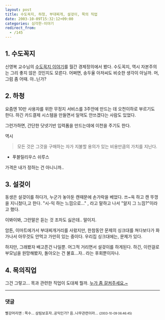 ```yaml
---
layout: post
title: 수도꼭지, 하청, 부대찌개, 설겆이, 목의 직업
date: 2003-10-09T15:32:12+09:00
categories: 심각한-이야기
redirect_from:
  - /145
---
```


<h2>1. 수도꼭지</h2>

신영복 교수님의 <a href="http://blue.skhu.ac.kr/~ybshin/s331.htm">수도꼭지 이야기</a>를 월간 경제정의에서 봤다. 수도꼭지, 역시 자본주의는 그리 좋지 않은 것인지도 모른다. 어쩌면, 송두율 아저씨도 비슷한 생각이 아닐까. 머, 그럼 좀 어때. 아..닌가?

<h2>2. 하청</h2>

요즘엔 10만 사용자를 위한 무정지 서비스를 3주안에 만드는 데 오천이하로 부르기도 한다. 하긴 카드결제 시스템을 만들면서 일억도 안쓰겠다는 사람도 있었다.

그런가하면, 간단한 닷넷기반 입력폼을 만드는데에 이천을 주기도 한다.

역시

> 모든 것은 그것을 구매하는 자가 지불할 용의가 있는 비용만큼의 가치를 지닌다.

- 푸블릴리우스 쉬루스

가격은 내가 정하는 건 아니니까..

<h2>3. 설겆이</h2>

동생은 설겆이를 하다가, 누군가 놓아둔 캔때문에 손가락을 베었다. 쓰~윽 하고 캔 뚜껑을 지니쳤다,고 한다. "시-익 하는 느낌으로..." , 라고 말하고 나서 "알지 그 느낌?"이라고 했다.

이봐이봐, 그런말은 듣는 것 조차도 싫은데.. 말이지.

암튼, 이마트에가서 부대찌개거리를 사왔지만, 한참동안 문제의 싱크대를 쳐다보다가 화가나서 아무것도 안먹고 가만히 있는 중이다. 우리집 싱크대에는, 문제가 있다.

하지만, 그래봤자 배고픈건 나일뿐. 어그적 거리면서 설겆이를 하게된다. 하긴, 이런걸로 부모님을 원망해봤자, 돌아오는 건 불효...자.. 라는 후회뿐이자나.

<h2>4. 목의직업</h2>

그건 그렇고... 목과 관련한 직업이 도대체 뭘까. <a href="/294">누가 좀 갈켜주세요.~</a>

* * *

### 댓글



<!--- cmt:309 --->
<!--- mail: --->
<!--- parent:0 --->

<small class=comment>빨강머리앤 : 목수... 삼림보호자..공익인가? 음..나무관련이라... <small>(2003-10-09 06:46:45)</small></small>

